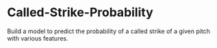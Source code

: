 # Called-Strike-Probability
Build a model to predict the probability of a called strike of a given pitch with various features.
